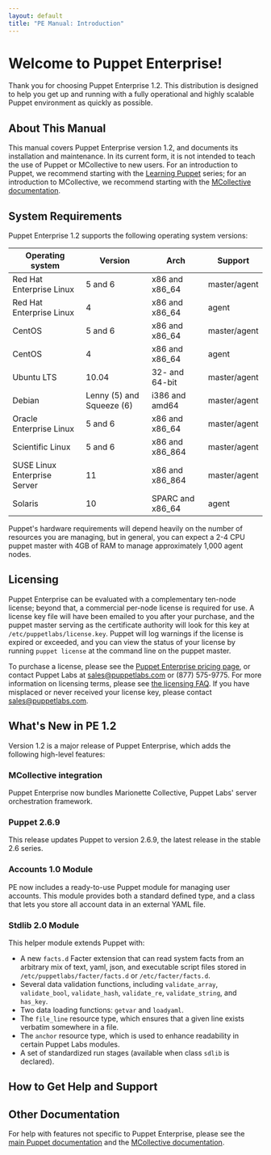 ```yaml
---
layout: default
title: "PE Manual: Introduction"
---
```


Welcome to Puppet Enterprise!
=============================

Thank you for choosing Puppet Enterprise 1.2. This distribution is designed to help you get up and running with a fully operational and highly scalable Puppet environment as quickly as possible.

About This Manual
-----------------

This manual covers Puppet Enterprise version 1.2, and documents its installation and maintenance. In its current form, it is not intended to teach the use of Puppet or MCollective to new users. For an introduction to Puppet, we recommend starting with the [Learning Puppet][lp] series; for an introduction to MCollective, we recommend starting with the [MCollective documentation][mco]. 

[lp]: http://docs.puppetlabs.com/learning/
[mco]: http://docs.puppetlabs.com/mcollective/index.html
[docs]: http://docs.puppetlabs.com

System Requirements
-----------------

Puppet Enterprise 1.2 supports the following operating system versions:

|     Operating system         |  Version                  |       Arch        |   Support    |
|------------------------------|---------------------------|-------------------|--------------|
| Red Hat Enterprise Linux     | 5 and 6                   | x86 and x86\_64   | master/agent |
| Red Hat Enterprise Linux     | 4                         | x86 and x86\_64   | agent        |
| CentOS                       | 5 and 6                   | x86 and x86\_64   | master/agent |
| CentOS                       | 4                         | x86 and x86\_64   | agent        |
| Ubuntu LTS                   | 10.04                     | 32- and 64-bit    | master/agent |
| Debian                       | Lenny (5) and Squeeze (6) | i386 and amd64    | master/agent |
| Oracle Enterprise Linux      | 5 and 6                   | x86 and x86\_64   | master/agent |
| Scientific Linux             | 5 and 6                   | x86 and x86\_864  | master/agent |
| SUSE Linux Enterprise Server | 11                        | x86 and x86\_864  | master/agent |
| Solaris                      | 10                        | SPARC and x86\_64 | agent        |

Puppet's hardware requirements will depend heavily on the number of resources you are managing, but in general, you can expect a 2-4 CPU puppet master with 4GB of RAM to manage approximately 1,000 agent nodes. <!-- TK get this vetted -->

Licensing
------

Puppet Enterprise can be evaluated with a complementary ten-node license; beyond that, a commercial per-node license is required for use. A license key file will have been emailed to you after your purchase, and the puppet master serving as the certificate authority will look for this key at `/etc/puppetlabs/license.key`. Puppet will log warnings if the license is expired or exceeded, and you can view the status of your license by running `puppet license` at the command line on the puppet master. 

To purchase a license, please see the [Puppet Enterprise pricing page](http://www.puppetlabs.com/puppet/how-to-buy/), or contact Puppet Labs at <sales@puppetlabs.com> or (877) 575-9775. For more information on licensing terms, please see [the licensing FAQ](http://www.puppetlabs.com/licensing-faq/). If you have misplaced or never received your license key, please contact <sales@puppetlabs.com>. 

What's New in PE 1.2
----------

Version 1.2 is a major release of Puppet Enterprise, which adds the following high-level features:

### MCollective integration

Puppet Enterprise now bundles Marionette Collective, Puppet Labs' server orchestration framework.  <!-- TK what version are we using? -->

### Puppet 2.6.9

This release updates Puppet to version 2.6.9, the latest release in the stable 2.6 series. <!--tk vet this -->

### Accounts 1.0 Module

PE now includes a ready-to-use Puppet module for managing user accounts. This module provides both a standard defined type, and a class that lets you store all account data in an external YAML file. 

### Stdlib 2.0 Module 

This helper module extends Puppet with:

* A new `facts.d` Facter extension that can read system facts from an arbitrary mix of text, yaml, json, and executable script files stored in `/etc/puppetlabs/facter/facts.d` or `/etc/facter/facts.d`. 
* Several data validation functions, including `validate_array`, `validate_bool`, `validate_hash`, `validate_re`, `validate_string`, and `has_key`.
* Two data loading functions: `getvar` and `loadyaml`. 
* The `file_line` resource type, which ensures that a given line exists verbatim somewhere in a file. 
* The `anchor` resource type, which is used to enhance readability in certain Puppet Labs modules. 
* A set of standardized run stages (available when class `sdlib` is declared).

How to Get Help and Support
--------------

<!-- TK I'm not sure what goes here. -->

Other Documentation
-------

For help with features not specific to Puppet Enterprise, please see the [main Puppet documentation][docs] and the [MCollective documentation][mco].
